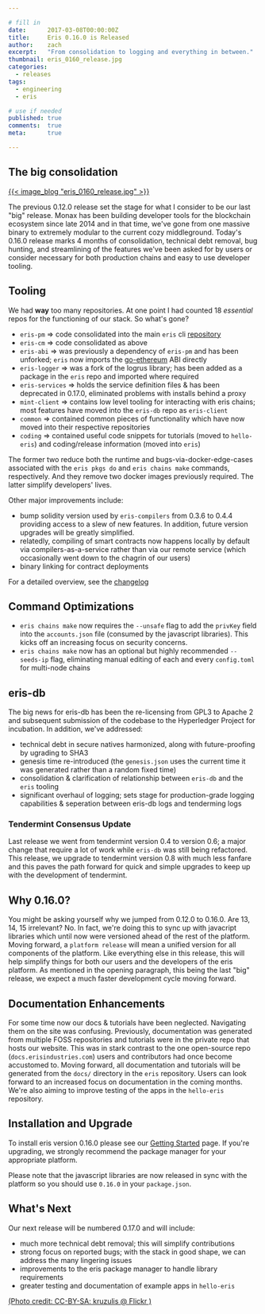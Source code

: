 ```yaml
---

# fill in
date:      2017-03-08T00:00:00Z
title:     Eris 0.16.0 is Released
author:    zach
excerpt:   "From consolidation to logging and everything in between."
thumbnail: eris_0160_release.jpg
categories:
  - releases
tags:
  - engineering
  - eris

# use if needed
published: true
comments:  true
meta:      true

---
```


## The big consolidation
[{{< image_blog "eris_0160_release.jpg" >}}](https://www.flickr.com/photos/kruzulis/6521122443/in/photolist-aWfsvz-S3En41-qwskrG-nS7VYS-hLPotz-EEg8E1-qSGmk2-ewk46d-mPyytq-jxAtsG-oH8Qmr-8XTLNn-jBPxhf-euUmTw-7bdHfV-fY9Upm-saxHe1-rYnGvk-o9tPKq-9tqChE-561XEx-o9wvmy-7DcdDf-apsFUK-bvGorQ-5HHPEh-Janxcy-bCs1FD-ScnV1B-rjNGkm-HhhcTh-hVLi4m-9BXgp1-Rgorik-nBCLqw-Stgnco-R92XFk-FJVzFS-pwaF3n-dAuFfc-fbfo1c-8JR3vp-8o1fst-dogu8q-pVYoLi-r79H7r-FqYUqe-GHwsrs-fDD8K7-Pxz7FE)


The previous 0.12.0 release set the stage for what I consider to be our last "big" release. Monax has been building developer tools for the blockchain ecosystem since late 2014 and in that time, we've gone from one massive binary to extremely modular to the current cozy middleground. Today's 0.16.0 release marks 4 months of consolidation, technical debt removal, bug hunting, and streamlining of the features we've been asked for by users or consider necessary for both production chains and easy to use developer tooling. 

## Tooling

We had **way** too many repositories. At one point I had counted 18 *essential* repos for the functioning of our stack. So what's gone?
* `eris-pm` => code consolidated into the main `eris` cli [repository](https://github.com/eris-ltd/eris)
* `eris-cm` => code consolidated as above
* `eris-abi` => was previously a dependency of `eris-pm` and has been unforked; `eris` now imports the [go-ethereum](https://github.com/ethereum/go-ethereum) ABI directly
* `eris-logger` => was a fork of the logrus library; has been added as a package in the `eris` repo and imported where required
* `eris-services` => holds the service definition files & has been deprecated in 0.17.0, eliminated problems with installs behind a proxy
* `mint-client` => contains low level tooling for interacting with eris chains; most features have moved into the `eris-db` repo as `eris-client`
* `common` => contained common pieces of functionality which have now moved into their respective repositories
* `coding` => contained useful code snippets for tutorials (moved to `hello-eris`) and coding/release information (moved into `eris`)

The former two reduce both the runtime and bugs-via-docker-edge-cases associated with the `eris pkgs do` and `eris chains make` commands, respectively. And they remove two docker images previously required. The latter simplify developers' lives.

Other major improvements include:
* bump solidity version used by `eris-compilers` from 0.3.6 to 0.4.4 providing access to a slew of new features. In addition, future version upgrades will be greatly simplified. 
* relatedly, compiling of smart contracts now happens locally by default via compilers-as-a-service rather than via our remote service (which occasionally went down to the chagrin of our users)
* binary linking for contract deployments

For a detailed overview, see the [changelog](https://github.com/eris-ltd/eris/blob/v0.16.0/CHANGELOG.md)

## Command Optimizations

* `eris chains make` now requires the `--unsafe` flag to add the `privKey` field into the `accounts.json` file (consumed by the javascript libraries). This kicks off an increasing focus on security concerns.
* `eris chains make` now has an optional but highly recommended `--seeds-ip` flag, eliminating manual editing of each and every `config.toml` for multi-node chains

## eris-db

The big news for eris-db has been the re-licensing from GPL3 to Apache 2 and subsequent submission of the codebase to the Hyperledger Project for incubation. In addition, we've addressed:
* technical debt in secure natives harmonized, along with future-proofing by ugrading to SHA3
* genesis time re-introduced (the `genesis.json` uses the current time it was generated rather than a random fixed time)
* consolidation & clarification of relationship between `eris-db` and the `eris` tooling
* significant overhaul of logging; sets stage for production-grade logging capabilities & seperation between eris-db logs and tenderming logs

### Tendermint Consensus Update

Last release we went from tendermint version 0.4 to version 0.6; a major change that require a lot of work while `eris-db` was still being refactored. This release, we upgrade to tendermint version 0.8 with much less fanfare and this paves the path forward for quick and simple upgrades to keep up with the development of tendermint.

## Why 0.16.0?

You might be asking yourself why we jumped from 0.12.0 to 0.16.0. Are 13, 14, 15 irrelevant? No. In fact, we're doing this to sync up with javacript libraries which until now were versioned ahead of the rest of the platform. Moving forward, a `platform release` will mean a unified version for all components of the platform. Like everything else in this release, this will help simplify things for  both our users and the developers of the eris platform. As mentioned in the opening paragraph, this being the last "big" release, we expect a much faster development cycle moving forward.

## Documentation Enhancements

For some time now our docs & tutorials have been neglected. Navigating them on the site was confusing. Previously, documentation was generated from multiple FOSS repositories and tutorials were in the private repo that hosts our website. This was in stark contrast to the one open-source repo (`docs.erisindustries.com`) users and contributors had once become accustomed to. Moving forward, all documentation and tutorials will be generated from the `docs/` directory in the `eris` repository. Users can look forward to an increased focus on documentation in the coming months. We're also aiming to improve testing of the apps in the `hello-eris` repository.

## Installation and Upgrade

To install eris version 0.16.0 please see our [Getting Started](/docs/tutorials/getting-started/) page. If you're upgrading, we strongly recommend the package manager for your appropriate platform.

Please note that the javascript libraries are now released in sync with the platform so you should use `0.16.0` in your `package.json`.

## What's Next

Our next release will be numbered 0.17.0 and will include:

* much more technical debt removal; this will simplify contributions
* strong focus on reported bugs; with the stack in good shape, we can address the many lingering issues
* improvements to the eris package manager to handle library requirements
* greater testing and documentation of example apps in `hello-eris`

[(Photo credit: CC-BY-SA: kruzulis @ Flickr )](https://www.flickr.com/photos/kruzulis/6521122443/in/photolist-aWfsvz-S3En41-qwskrG-nS7VYS-hLPotz-EEg8E1-qSGmk2-ewk46d-mPyytq-jxAtsG-oH8Qmr-8XTLNn-jBPxhf-euUmTw-7bdHfV-fY9Upm-saxHe1-rYnGvk-o9tPKq-9tqChE-561XEx-o9wvmy-7DcdDf-apsFUK-bvGorQ-5HHPEh-Janxcy-bCs1FD-ScnV1B-rjNGkm-HhhcTh-hVLi4m-9BXgp1-Rgorik-nBCLqw-Stgnco-R92XFk-FJVzFS-pwaF3n-dAuFfc-fbfo1c-8JR3vp-8o1fst-dogu8q-pVYoLi-r79H7r-FqYUqe-GHwsrs-fDD8K7-Pxz7FE)
